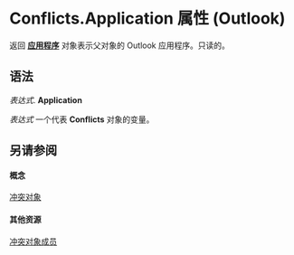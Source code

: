 
# Conflicts.Application 属性 (Outlook)

返回 **[应用程序](797003e7-ecd1-eccb-eaaf-32d6ddde8348.md)** 对象表示父对象的 Outlook 应用程序。只读的。


## 语法

 _表达式_. **Application**

 _表达式_ 一个代表 **Conflicts** 对象的变量。


## 另请参阅


#### 概念


[冲突对象](c4e1c060-519a-a6d1-8fb2-c7dfa1e3e66f.md)
#### 其他资源


[冲突对象成员](dcc61922-d119-1bb9-c175-a80a73599559.md)